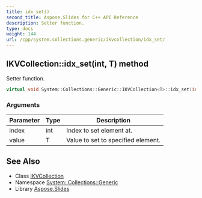 ```yaml
---
title: idx_set()
second_title: Aspose.Slides for C++ API Reference
description: Setter function.
type: docs
weight: 144
url: /cpp/system.collections.generic/ikvcollection/idx_set/
---
```

## IKVCollection::idx_set(int, T) method


Setter function.

```cpp
virtual void System::Collections::Generic::IKVCollection<T>::idx_set(int index, T value) override
```


### Arguments

| Parameter | Type | Description |
| --- | --- | --- |
| index | int | Index to set element at. |
| value | T | Value to set to specified element. |

## See Also

* Class [IKVCollection](./)
* Namespace [System::Collections::Generic](../)
* Library [Aspose.Slides](../../)